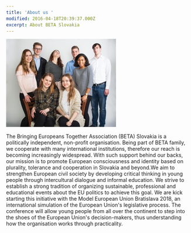 ```yaml
---
title: 'About us '
modified: 2016-04-18T20:39:37.000Z
excerpt: About BETA Slovakia
---
```

![undefined](/assets/images/ourmission.jpeg)

The Bringing Europeans Together Association (BETA) Slovakia is a politically independent, non-profit organisation. Being part of BETA family, we cooperate with many international institutions, therefore our reach is becoming increasingly widespread. With such support behind our backs, our mission is to promote European consciousness and identity based on plurality, tolerance and cooperation in Slovakia and beyond.We aim to strengthen European civil society by developing critical thinking in young people through intercultural dialogue and informal education. We strive to establish a strong tradition of organizing sustainable, professional and educational events about the EU politics to achieve this goal. We are kick starting this initiative with the Model European Union Bratislava 2018, an international simulation of the European Union's legislative process. The conference will allow young people from all over the continent to step into the shoes of the European Union's decision-makers, thus understanding how the organisation works through practicality.



